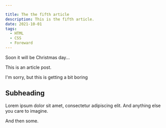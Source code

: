 ```yaml
---

title: The the fifth article
description: This is the fifth article.
date: 2021-10-01
tags:
  - HTML
  - CSS
  - Foreward
---
```


Soon it will be Christmas day...

This is an article post.

I'm sorry, but this is getting a bit boring


## Subheading

Lorem ipsum dolor sit amet, consectetur adipiscing elit.
And anything else you care to imagine.

And then some.

